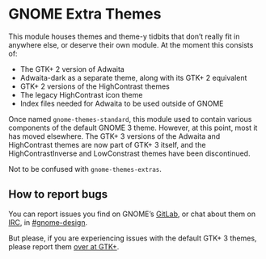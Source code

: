 GNOME Extra Themes
==================

This module houses themes and theme-y tidbits that don’t really fit in anywhere
else, or deserve their own module. At the moment this consists of:

 * The GTK+ 2 version of Adwaita
 * Adwaita-dark as a separate theme, along with its GTK+ 2 equivalent
 * GTK+ 2 versions of the HighContrast themes
 * The legacy HighContrast icon theme
 * Index files needed for Adwaita to be used outside of GNOME

Once named `gnome-themes-standard`, this module used to contain various
components of the default GNOME 3 theme. However, at this point, most it has
moved elsewhere. The GTK+ 3 versions of the Adwaita and HighContrast themes are
now part of GTK+ 3 itself, and the HighContrastInverse and LowConstrast themes
have been discontinued.

Not to be confused with `gnome-themes-extras`.

How to report bugs
------------------

You can report issues you find on GNOME’s [GitLab][1], or chat about them on
[IRC][2], in [#gnome-design][3].

But please, if you are experiencing issues with the default GTK+ 3 themes,
please report them [over at GTK+][4].

[1]: https://gitlab.gnome.org/GNOME/gnome-themes-extra/issues
[2]: https://wiki.gnome.org/Community/GettingInTouch/IRC
[3]: irc://irc.gnome.org/gnome-design
[4]: https://bugzilla.gnome.org/enter_bug.cgi?product=gtk%2b
